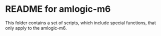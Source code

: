 README for amlogic-m6
=====================

This folder contains a set of scripts, which include special functions, that only apply to the amlogic-m6.
